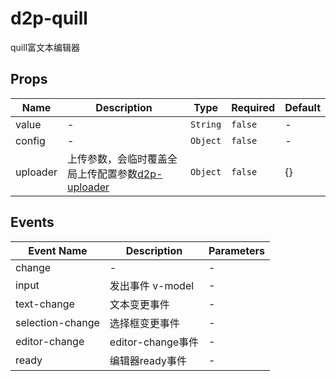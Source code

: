 # d2p-quill

quill富文本编辑器

## Props

<!-- @vuese:d2p-quill:props:start -->
|Name|Description|Type|Required|Default|
|---|---|---|---|---|
|value|-|`String`|`false`|-|
|config|-|`Object`|`false`|-|
|uploader|上传参数，会临时覆盖全局上传配置参数[d2p-uploader](/guide/extends/uploader.html)|`Object`|`false`|{}|

<!-- @vuese:d2p-quill:props:end -->


## Events

<!-- @vuese:d2p-quill:events:start -->
|Event Name|Description|Parameters|
|---|---|---|
|change|-|-|
|input|发出事件 v-model|-|
|text-change|文本变更事件|-|
|selection-change|选择框变更事件|-|
|editor-change|editor-change事件|-|
|ready|编辑器ready事件|-|

<!-- @vuese:d2p-quill:events:end -->


